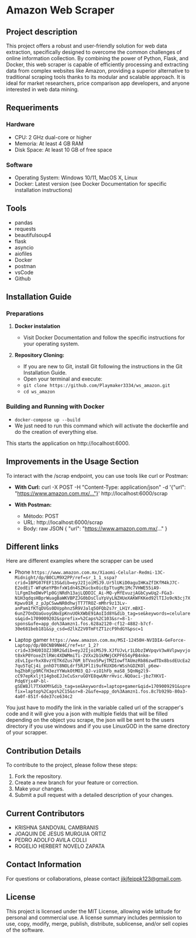 # Amazon Web Scraper

## Project description

This project offers a robust and user-friendly solution for web data extraction, specifically designed to overcome the common challenges of online information collection. By combining the power of Python, Flask, and Docker, this web scraper is capable of efficiently processing and extracting data from complex websites like Amazon, providing a superior alternative to traditional scraping tools thanks to its modular and scalable approach. It is ideal for market researchers, price comparison app developers, and anyone interested in web data mining.

## Requeriments

### Hardware

- CPU: 2 GHz dual-core or higher
- Memoria: At least 4 GB RAM
- Disk Space: At least 10 GB of free space

### Software

- Operating System: Windows 10/11, MacOS X, Linux
- Docker: Latest version (see Docker Documentation for specific installation instructions)

## Tools
- pandas
- requests
- beautifulsoup4
- flask
- asyncio
- aiofiles
- Docker
- postman
- vsCode
- Github

## Installation Guide

### Preparations

1. **Docker instalation**
   - Visit Docker Documentation and follow the specific instructions for your operating system.

2. **Repository Cloning:**
   - If you are new to Git, install Git following the instructions in the Git Installation Guide.
   - Open your terminal and execute:
   - `git clone https://github.com/Playmaker3334/ws_amazon.git`
   - `cd ws_amazon`

### Building and Running with Docker

- `docker-compose up --build`
- We just need to run this command which will activate the dockerfile and do the creation of everything else.


This starts the application on http://localhost:6000.

## Improvements in the Usage Section

To interact with the /scrap endpoint, you can use tools like curl or Postman:

- **With Curl:**
  curl -X POST -H "Content-Type: application/json" -d '{"url": "https://www.amazon.com.mx/..."}' http://localhost:6000/scrap

- **With Postman:**
  - Método: POST
  - URL: http://localhost:6000/scrap
  - Body: raw JSON
    {
      "url": "https://www.amazon.com.mx/..."
    }

## Different links
Here are different examples where the scrapper can be used

- Phone
`https://www.amazon.com.mx/Xiaomi-Celular-Redmi-13C-Midnight/dp/B0CLM9X2PP/ref=sr_1_1_sspa?crid=1BPG07FEF13S&dib=eyJ2IjoiMSJ9.Ur5lUKiD0aguIHKaZfIKfM4kJ7C-E2odEiT-WFqKeYPBnfxW1dn4SZKucbx0icEpTtugMc1Mc7VHWE55iA9-lLFgmIheDWvPlp0GjNRdh13ajLQDDIC_Ai-MQ-yMfEvuzjAGbCywUq2-FGa3-N1H3qdqsHBprWuagBaWKVBPZJG0bDsCluYpVyLNZHUeXAKWFKKed92lTIJo9cN3cj7XKpwv01R_z_pJpCSwwNR0dhwjTT7TROZ-mMhr9z13Lv-anPam1fKTqDVGs0DVpphnz5R9VJalq5OFQb2s7r_LH1Y.mBXI-6unZ7OnDUaGvoyGNxEpKnvUOkXWbE91AoIId8Y&dib_tag=se&keywords=celulares&qid=1709009202&sprefix=%2Caps%2C103&sr=8-1-spons&ufe=app_do%3Aamzn1.fos.628a2120-cf12-4882-b7cf-30e681beb181&sp_csd=d2lkZ2V0TmFtZT1zcF9hdGY&psc=1`

- Laptop gamer
`https://www.amazon.com.mx/MSI-12450H-NVIDIA-GeForce-Laptop/dp/B0CNB9NW4C/ref=sr_1_2?crid=33HU0IOZJ3BR2&dib=eyJ2IjoiMSJ9.XJfUJvLr1LDbzIWVpqvV3wAVlpwyvjot8xkP0YoxeZtlRWc4XDWMmiTi-2VXx2b1kMWjCKPF654yPB4nkm-zEvLIgvrhxX8vzYETKdZus76M_bTVxo5PwjTMZIowfTAUmzRb86zwdTDx8bsdEUcEa27qu5TqCj4i_pnhD7t8NOLdrf5RJPlIi9ufKUXD6rWSshGDZKOl_p6ew-hqZhbRjp9RCfH3ezYYWukOtMO3_QJ-viO1hFb_maS8_5QnNg2l9-cC97epKxljt14gboEJJxCuSxruGOYE8qwUNrrHvic.NQOaci-jbz7XKVI-Pdq6Yjx4P-bl-gSEW8Jl7TXkKMY&dib_tag=se&keywords=laptop+gamer&qid=1709009291&sprefix=laptop%2Caps%2C15&sr=8-2&ufe=app_do%3Aamzn1.fos.8c7b929b-80a3-4a0f-851f-6de37ce634c2`

You just have to modify the link in the variable called url of the scrapper's code and it will give you a json with multiple fields that will be filled depending on the object you scrape, the json will be sent to the users directory if you use windows and if you use LinuxGOD in the same directory of your scrapper.

## Contribution Details

To contribute to the project, please follow these steps:


1. Fork the repository.
2. Create a new branch for your feature or correction.
3. Make your changes.
4. Submit a pull request with a detailed description of your changes.

## Current Contributors
- KRISHNA SANDOVAL CAMBRANIS
- JOAQUIN DE JESUS MURGUIA ORTIZ
- PEDRO ADOLFO AVILA COLLI
- ROGELIO HERBERT NOVELO ZAPATA



##  Contact Information

For questions or collaborations, please contact jikjfeippk123@gmail.com.

## License

This project is licensed under the MIT License, allowing wide latitude for personal and commercial use. A license summary includes permission to use, copy, modify, merge, publish, distribute, sublicense, and/or sell copies of the software.

